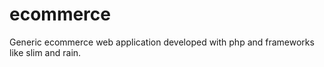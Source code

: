 # ecommerce
Generic ecommerce web application developed with php and frameworks like slim and rain.
